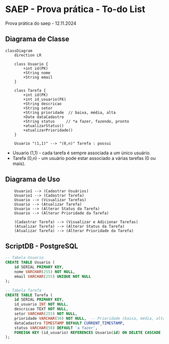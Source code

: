 # SAEP - Prova prática - To-do List
Prova prática do saep - 12.11.2024


## Diagrama de Classe
``` mermaid
classDiagram
    direction LR
    
    class Usuario {
        +int id(PK)
        +String nome
        +String email
    }

    class Tarefa {
        +int id(PK)
        +int id_usuario(FK)
        +String descricao
        +String setor
        +String prioridade  // baixa, média, alta
        +Date dataCadastro
        +String status     // *a fazer, fazendo, pronto
        +atualizarStatus()
        +atualizarPrioridade()
    }

    Usuario "(1,1)" --> "(0,n)" Tarefa : possui
```

- Usuario (1,1) - cada tarefa é sempre associada a um único usuário.
- Tarefa (0,n) - um usuário pode estar associado a várias tarefas (0 ou mais).

## Diagrama de Uso
```
    Usuario1 --> (Cadastrar Usuários)
    Usuario1 --> (Cadastrar Tarefa)
    Usuario --> (Visualizar Tarefas)
    Usuario --> (Atualizar Tarefa)
    Usuario --> (Alterar Status da Tarefa)
    Usuario --> (Alterar Prioridade da Tarefa)
    
    (Cadastrar Tarefa) --> (Visualizar e Adicionar Tarefas)
    (Atualizar Tarefa) --> (Alterar Status da Tarefa)
    (Atualizar Tarefa) --> (Alterar Prioridade da Tarefa)
```

## ScriptDB - PostgreSQL
``` sql
-- Tabela Usuario
CREATE TABLE Usuario (
    id SERIAL PRIMARY KEY,
    nome VARCHAR(255) NOT NULL, 
    email VARCHAR(255) UNIQUE NOT NULL
);

-- Tabela Tarefa
CREATE TABLE Tarefa (
    id SERIAL PRIMARY KEY,  
    id_usuario INT NOT NULL,
    descricao TEXT NOT NULL, 
    setor VARCHAR(255) NOT NULL,
    prioridade VARCHAR(50) NOT NULL,  -- Prioridade (baixa, média, alta)
    dataCadastro TIMESTAMP DEFAULT CURRENT_TIMESTAMP, 
    status VARCHAR(50) DEFAULT 'a fazer',
    FOREIGN KEY (id_usuario) REFERENCES Usuario(id) ON DELETE CASCADE  -- (FK)
);

```